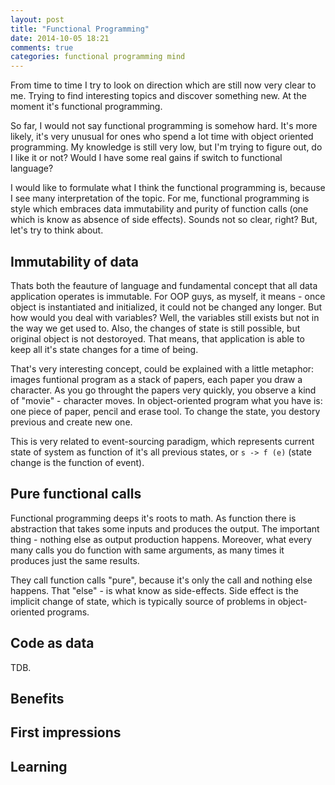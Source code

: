 ```yaml
---
layout: post
title: "Functional Programming"
date: 2014-10-05 18:21
comments: true
categories: functional programming mind
---
```


From time to time I try to look on direction which are still now very clear to me. Trying to find interesting topics and discover something new. At the moment it's functional programming.

So far, I would not say functional programming is somehow hard. It's more likely, it's very unusual for ones who spend a lot time with object oriented programming. My knowledge is still very low, but I'm trying to figure out, do I like it or not? Would I have some real gains if switch to functional language?

<!-- MORE -->

I would like to formulate what I think the functional programming is, because I see many interpretation of the topic. For me, functional programming is style which embraces data immutability and purity of function calls (one which is know as absence of side effects). Sounds not so clear, right? But, let's try to think about.

## Immutability of data

Thats both the feauture of language and fundamental concept that all data application operates is immutable. For OOP guys, as myself, it means - once object is instantiated and initialized, it could not be changed any longer. But how would you deal with variables? Well, the variables still exists but not in the way we get used to. Also, the changes of state is still possible, but original object is not destoroyed. That means, that application is able to keep all it's state changes for a time of being.

That's very interesting concept, could be explained with a little metaphor: images funtional program as a stack of papers, each paper you draw a character. As you go throught the papers very quickly, you observe a kind of "movie" - character moves. In object-oriented program what you have is: one piece of paper, pencil and erase tool. To change the state, you destory previous and create new one.

This is very related to event-sourcing paradigm, which represents current state of system as function of it's all previous states, or `s -> f (e)` (state change is the function of event).

## Pure functional calls

Functional programming deeps it's roots to math. As function there is abstraction that takes some inputs and produces the output. The important thing - nothing else as output production happens. Moreover, what every many calls you do function with same arguments, as many times it produces just the same results.

They call function calls "pure", because it's only the call and nothing else happens. That "else" - is what know as side-effects. Side effect is the implicit change of state, which is typically source of problems in object-oriented programs.

## Code as data

TDB.

## Benefits

## First impressions

## Learning


